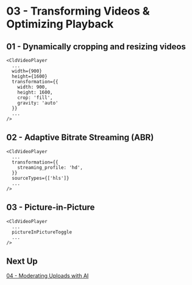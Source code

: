 # 03 - Transforming Videos & Optimizing Playback

## 01 - Dynamically cropping and resizing videos

```
<CldVideoPlayer
  ...
  width={900}
  height={1600}
  transformation={{
    width: 900,
    height: 1600,
    crop: 'fill',
    gravity: 'auto'
  }}
  ...
/>
```

## 02 - Adaptive Bitrate Streaming (ABR)

```
<CldVideoPlayer
  ...
  transformation={{
    streaming_profile: 'hd',
  }}
  sourceTypes={['hls']}
  ...
/>
```

## 03 - Picture-in-Picture

```
<CldVideoPlayer
  ...
  pictureInPictureToggle
  ...
/>
```

## Next Up

[04 - Moderating Uploads with AI](https://github.com/colbyfayock/cloudinary-ai-travel-workshop/blob/main/04%20-%20Moderating%20Uploads%20with%20AI.md)
